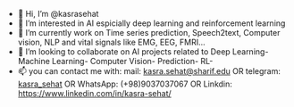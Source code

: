 - 👋 Hi, I’m @kasrasehat
- 👀 I’m interested in AI espicially deep learning and reinforcement learning
- 🌱 I’m currently work on Time series prediction, Speech2text, Computer vision, NLP and vital signals like EMG, EEG, FMRI...
- 💞️ I’m looking to collaborate on AI projects related to Deep Learning- Machine Learning- Computer Vision- Prediction- RL-  
- 📫 you can contact me with: mail: kasra.sehat@sharif.edu OR telegram: [kasra_sehat](https://t.me/Kasra_sehat) OR WhatsApp: (+98)9037037067 OR Linkdin: https://www.linkedin.com/in/kasra-sehat/

<!---
kasrasehat/kasrasehat is a ✨ special ✨ repository because its `README.md` (this file) appears on your GitHub profile.
You can click the Preview link to take a look at your changes.
--->

